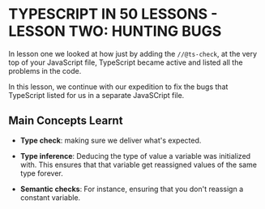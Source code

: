 # TYPESCRIPT IN 50 LESSONS - LESSON TWO: HUNTING BUGS

In lesson one we looked at how just by adding the `//@ts-check`, at the very top of your JavaScript file, TypeScript became active and listed all the problems in the code.

In this lesson, we continue with our expedition to fix the bugs that TypeScript listed for us in a separate JavaSCript file.

## Main Concepts Learnt

- **Type check**: making sure we deliver what's expected.

- **Type inference**: Deducing the type of value a variable was initialized with. This ensures that that variable get reassigned values of the same type forever.

- **Semantic checks**: For instance, ensuring that you don't reassign a constant variable.

